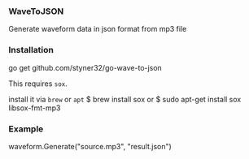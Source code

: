 ### WaveToJSON
Generate waveform data in json format from mp3 file

### Installation

  go get github.com/styner32/go-wave-to-json

  This requires `sox`.

  install it via `brew` or `apt`
    $ brew install sox
  or
    $ sudo apt-get install sox libsox-fmt-mp3

### Example
  waveform.Generate("source.mp3", "result.json")
